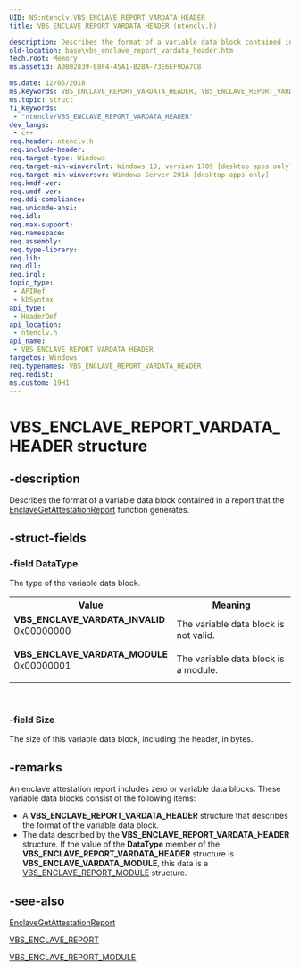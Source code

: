 ```yaml
---
UID: NS:ntenclv.VBS_ENCLAVE_REPORT_VARDATA_HEADER
title: VBS_ENCLAVE_REPORT_VARDATA_HEADER (ntenclv.h)

description: Describes the format of a variable data block contained in a report that the EnclaveGetAttestationReport function generates.
old-location: base\vbs_enclave_report_vardata_header.htm
tech.root: Memory
ms.assetid: A0B02839-E8F4-45A1-B2BA-73E6EF9DA7C8

ms.date: 12/05/2018
ms.keywords: VBS_ENCLAVE_REPORT_VARDATA_HEADER, VBS_ENCLAVE_REPORT_VARDATA_HEADER structure, VBS_ENCLAVE_VARDATA_INVALID, VBS_ENCLAVE_VARDATA_MODULE, base.vbs_enclave_report_vardata_header, ntenclv/VBS_ENCLAVE_REPORT_VARDATA_HEADER
ms.topic: struct
f1_keywords: 
 - "ntenclv/VBS_ENCLAVE_REPORT_VARDATA_HEADER"
dev_langs:
 - c++
req.header: ntenclv.h
req.include-header: 
req.target-type: Windows
req.target-min-winverclnt: Windows 10, version 1709 [desktop apps only]
req.target-min-winversvr: Windows Server 2016 [desktop apps only]
req.kmdf-ver: 
req.umdf-ver: 
req.ddi-compliance: 
req.unicode-ansi: 
req.idl: 
req.max-support: 
req.namespace: 
req.assembly: 
req.type-library: 
req.lib: 
req.dll: 
req.irql: 
topic_type:
 - APIRef
 - kbSyntax
api_type:
 - HeaderDef
api_location:
 - ntenclv.h
api_name:
 - VBS_ENCLAVE_REPORT_VARDATA_HEADER
targetos: Windows
req.typenames: VBS_ENCLAVE_REPORT_VARDATA_HEADER
req.redist: 
ms.custom: 19H1
---
```


# VBS_ENCLAVE_REPORT_VARDATA_HEADER structure


## -description


Describes the format of a variable data block contained in a report that the <a href="https://docs.microsoft.com/windows/desktop/api/winenclaveapi/nf-winenclaveapi-enclavegetattestationreport">EnclaveGetAttestationReport</a> function generates.


## -struct-fields




### -field DataType

The type of the variable data block.

<table>
<tr>
<th>Value</th>
<th>Meaning</th>
</tr>
<tr>
<td width="40%"><a id="VBS_ENCLAVE_VARDATA_INVALID"></a><a id="vbs_enclave_vardata_invalid"></a><dl>
<dt><b>VBS_ENCLAVE_VARDATA_INVALID</b></dt>
<dt>0x00000000</dt>
</dl>
</td>
<td width="60%">
The variable data block is not valid.

</td>
</tr>
<tr>
<td width="40%"><a id="VBS_ENCLAVE_VARDATA_MODULE"></a><a id="vbs_enclave_vardata_module"></a><dl>
<dt><b>VBS_ENCLAVE_VARDATA_MODULE</b></dt>
<dt>0x00000001</dt>
</dl>
</td>
<td width="60%">
The variable data block is a module.

</td>
</tr>
</table>
 


### -field Size

The size of this variable data block, including the header, in bytes.


## -remarks



An enclave attestation report includes zero or  variable data blocks. These variable data blocks consist of the following items:

<ul>
<li>A <b>VBS_ENCLAVE_REPORT_VARDATA_HEADER</b> structure that describes the format of the variable data block. </li>
<li>The data described by the <b>VBS_ENCLAVE_REPORT_VARDATA_HEADER</b> structure. If the value of the <b>DataType</b> member of the <b>VBS_ENCLAVE_REPORT_VARDATA_HEADER</b> structure is  <b>VBS_ENCLAVE_VARDATA_MODULE</b>, this data is a <a href="https://docs.microsoft.com/windows/desktop/api/ntenclv/ns-ntenclv-vbs_enclave_report_module">VBS_ENCLAVE_REPORT_MODULE</a> structure.</li>
</ul>



## -see-also




<a href="https://docs.microsoft.com/windows/desktop/api/winenclaveapi/nf-winenclaveapi-enclavegetattestationreport">EnclaveGetAttestationReport</a>



<a href="https://docs.microsoft.com/windows/desktop/api/ntenclv/ns-ntenclv-vbs_enclave_report">VBS_ENCLAVE_REPORT</a>



<a href="https://docs.microsoft.com/windows/desktop/api/ntenclv/ns-ntenclv-vbs_enclave_report_module">VBS_ENCLAVE_REPORT_MODULE</a>
 

 

